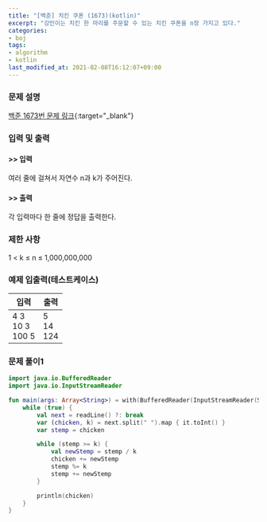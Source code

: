 ```yaml
---
title: "[백준] 치킨 쿠폰 (1673)(kotlin)"
excerpt: "강민이는 치킨 한 마리를 주문할 수 있는 치킨 쿠폰을 n장 가지고 있다."
categories:
- boj
tags:
- algorithm
- kotlin
last_modified_at: 2021-02-08T16:12:07+09:00
---
```



### 문제 설명
[백준 1673번 문제 링크](https://www.acmicpc.net/problem/1673#description){:target="_blank"}




### 입력 및 출력
#### >> 입력
여러 줄에 걸쳐서 자연수 n과 k가 주어진다.



#### >> 출력
각 입력마다 한 줄에 정답을 출력한다.





### 제한 사항


1 < k ≤ n ≤ 1,000,000,000




### 예제 입출력(테스트케이스)


|입력|출력|
|-----|------|
|4 3<br>10 3<br>100 5|5<br>14<br>124|




### 문제 풀이1
```kotlin
import java.io.BufferedReader
import java.io.InputStreamReader

fun main(args: Array<String>) = with(BufferedReader(InputStreamReader(System.`in`))) {
    while (true) {
        val next = readLine() ?: break
        var (chicken, k) = next.split(" ").map { it.toInt() }
        var stemp = chicken

        while (stemp >= k) {
            val newStemp = stemp / k
            chicken += newStemp
            stemp %= k
            stemp += newStemp
        }

        println(chicken)
    }
}
```